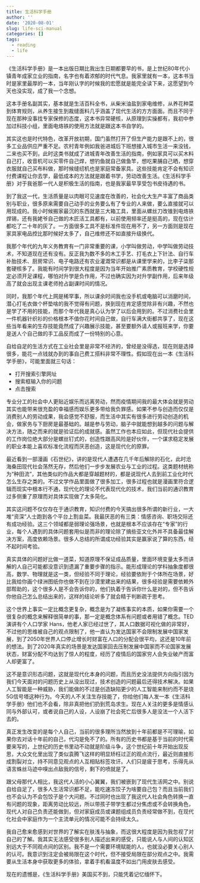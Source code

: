 ```yaml
---
title: 生活科学手册
author: ''
date: '2020-08-01'
slug: life-sci-manual
categories: []
tags:
  - reading
  - life
---
```


《生活科学手册》是一本出版日期比我出生日期都要早的书，是上世纪80年代小镇青年成家立业的指南，名字也有着浓郁的时代气息。我家里就有一本，这本书当时是家里最厚的一本，当年刚认字的时候我的宏愿就是能完全读下来，这愿望到今天也没实现，成了我一个念想。

这本手册名副其实，基本就是生活百科全书，从柴米油盐到家电维修，从养花种菜到体育规则，从养生接生到裁缝面料几乎涵盖了现代生活的方方面面。而且不同于现在那种没事找专家保修的态度，这本书异常硬核，从原理到实操都有，我初中参加过科技小组，里面电烙铁的使用方法就是跟这本书自学的。

其实这也是时代特色，改革开放初期，国门虽然打开了但生产能力是跟不上的，很多工业品供应严重不足。农村青年例如我爸进城后下班想接入城市生活一来没钱，二来也买不到，此时这类书就成了进城青年改善生活的指南，例如家具可以买木料自己打，收音机可以买零件自己焊，想钓鱼就自己做鱼竿，想吃果脯自己晒，想穿衣服就自己买布料做，那时候缝纫机也是家庭常备家具。这些技能肯定不会有知识付费课程让你去学，最低成本的方法就是跟着书学，劳动改善生活。《生活科学手册》对于我爸那一代人是积极生活的指南，也是我家最早享受包书皮待遇的书。

到了我这一代，生活质量是以肉眼可见速度在改善的，社会化大生产丰富了商品类别与职业，很多原来需要自己动手的业务要么有了专业的人来做，要么直接就可以用现成的。我小时候搬家最沉的东西就是三大箱工具，里面从螺丝刀改锥到电烙铁焊锡，还有我姥爷自己做的木匠活工具都有，以前使用频率还是挺高的，现在估计都吃了二十年的灰了。一方面很多工具不是标准件现在用不了，另一方面则是现在家具家电品控比那时候好太多了，自己维修还不如直接升级换代。

我那个年代的九年义务教育有一门非常重要的课，小学叫做劳动，中学叫做劳动技术，不知道现在还有没有。反正我为数不多的木工手艺、打毛衣上下针法、自行车补胎技术、厨房常识、电子电路还有农业灌溉常识都是从课里学来的，比李子柒那套硬核多了。我能有时间学到很大程度是因为当年开始推广素质教育，学校硬性规定必须开足课程，哪怕对升学是负作用，不过也确实因为对升学副作用，后来年级高了就会出现主课老师抢占副课时间的情况。

同时，我那个年代上网是稀罕事，所以课余时间我也没手机或电脑可以消磨时间，潜心打毛衣做个杯垫啥的我不觉得有问题，换到现在肯定感觉除非有兴趣，不然也是学了不用的技能，而那个年代我是真心认为学了以后会用到的。不过消费社会里一件机器针织衫的价格根本不值你花时间自己做，自行车满大街都共享了，现在这些当年看来的生存技能竟然成了兴趣展示技能，甚至要额外请人或报班来学，你要是送人个自己做的手工品反而成了一份特别的心意。

自给自足的生活方式在工业社会里是非常不经济的，曾经是没得选，现在则是选择很多，能花一点钱就办到的事自己费工搭料非常不理性。假如现在出一本《生活科学手册》，可能里面就三句话：

- 打开搜索引擎网址
- 搜索框输入你的问题
- 点击搜索

专业分工的社会中人更贴近娱乐而远离劳动，然而疫情期间我的最大体会就是劳动其实也能带来很充盈的幸福感而娱乐更多带给我负罪感。如果不参与创造而仅仅是消费别人的劳动成果，我会感觉不舒服，而生活中其实有很多进行劳动创造的机会，做家务与下厨房是最基础的。越是参与劳动，脑子中就能想到越多的问题与解决方法，随之而来的就是验证后的成就感。虽然工作也本应如此，但现代社会提供的工作岗位绝大部分是螺丝钉式的，创造性跟高风险是好伙伴，一个谋求稳定发展的职业本能上喜欢标准化流程而厌恶创造，这是现代化的原罪。

最近看到一部漫画《石世纪》，讲的是现代人遭遇在几千年后解除的石化，此时沧海桑田现代社会荡然无存，然后他们一步步发展农业与工业的过程。这类题材统称为“种田流”，其他类似的作品大都是穿越题材的，都是说现代人去到前工业化时代怎么生存之类的。不过文学作品里面做了很多加工，很多过程也就是漫画里符合逻辑而现实中根本行不通，现代化的理论不代表现代化的技术，我们当前的通识教育过多侧重了原理而对具体实现做了太多简化。

其实这问题不仅仅存在于通识教育，知识付费的今天搞出很多所谓的新行业，一大堆“资深”人士跑到各个平台上割韭菜。我最厌恶的有三类：情感咨询、职场交际还有成功经验。这三个领域都是弱理论强场景，也就是根本不应该存在“专家”的行业，每个人遇到的具体问题套用似是而非的理论除了搞些亚文化外并不具备最佳解决方案，高度依赖场景。很多人总结的所谓成功经验其实是赢家说了算的东西，经不起时间考验。

真实具体的问题好比做一道菜，知道原理不保证成品质量，里面环境变量太多而讲解的人自己可能都没意识到遗漏了重要步骤的指示。能形成理论的学科抽象度都很高，数学、物理就是这一类，但经验不同于理论，经验要依附于个体所在场景，好比我给你画个绿洲图纸你也做不到在沙漠里建出来的结果，很多经验是需要依赖外部帮助的，这个很多人是不会告诉你的，他们执着于告诉你什么是对的，但不告诉你他自己怎么总结出来的，这样的结论听多了就会精于判断疏于思考。

这个世界上事实一定比概念更复杂，概念是为了凝练事实的本质，如果你需要一个很复杂的概念来解释很简单的事，那一定是概念体系有问题或者用错了概念。TED演讲有个人口学家 Hans，他老人家已经过世了，其人口数据可视化做的非常好，不过他的思维被自己的观点限制了，他一直认为发达国家不会限制发展中国家发展，到了2050年世界人口停止增长时财富在人口的分配会很平均，这还是10年前的想法。到了2020年真实的场景是发达国家回去压制发展中国家而不论国家发展状态，财富分配不均达到了惊人的程度，经历了疫情后的国家穷人会失业破产而富人却更富了。

这不是意识形态问题，这就是现代化本身的问题，而且历史没法提供方向指引因为我们今天面对的问题历史上从没出现过，技术创造的问题最后还得技术解决。如果人工智能是一种威胁，我们能做的不过是创造缺陷更少的人工智能来制约而不是烧5G信号塔这种行为。今天的人不关注生存技能了，你给他们每人发一本《生活科学手册》他们也不会看，除非真把他们扔到荒岛求生。现在人关注的更多是情感认同与外部认可，或者说自己的人设，人设崩了社会死亡后很多人是没法一个人活下去的。

真正发生改变的是每个人自己，当前的很多理所当然放到十年前都是不可理喻，如果你去对话十年前的自己，代沟是免不了的。所有的历史书都是基于当前的时代需要来写的，上世纪的历史书里动不动就是阶级斗争，这个世纪前十年开始出现反思，大众文化里出现了类似袁腾飞这样的明显矫枉过正的观点流行，最近则直接形成割裂对立，持不同意见观点的人互相贴标签攻讦。人们只是疲于思考，乐得先从语言蛛丝马迹中嗅出点敌我的信号，剩下的喷就是了。

跟父母那代人相比，我这代人活的小心翼翼，我们被嵌到了现代生活网之中。别说自给自足了，很多人生活常识都不足，能吃速冻饺子为啥要自己包？而且当前我们也不会认为不会包饺子是个大问题。不过同时也出现了我这代人社会角色转换一直有问题的现象，距离劳动比较远，所以带孩子带学生都过分焦虑或不会转换角色，现代人对自己负责还能做到，但对家庭成员或课题组成员负责经常做不到，在现代化社会中家庭作为一个主流单元的情况可能不会持续太久。

我自己愈来愈感到对世界的了解实在肤浅与抽象，而这很大程度是因为我忽视了对自己的了解。我其实无法感受很多别人描述出来的感受，只能说人与人间的认知区别远大于不同观点间的区别。我不是一个需要环境赋能的人，也就没必要关心别人的认可。我意识到注定会被局限在这个时代，但不接受局限在部分观点之中。我需要从生活本身中获取更多的体验，拿着手机看温度不如出门用皮肤去感受。

现在的遗憾是，《生活科学手册》美国买不到，只能凭着记忆缅怀下。
